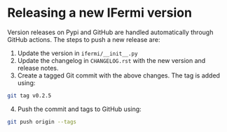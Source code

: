 # Releasing a new IFermi version

Version releases on Pypi and GitHub are handled automatically through GitHub
actions. The steps to push a new release are:
1. Update the version in `ifermi/__init__.py`
2. Update the changelog in `CHANGELOG.rst` with the new version and
   release notes.
3. Create a tagged Git commit with the above changes. The tag is added using:
```bash
git tag v0.2.5
```
4. Push the commit and tags to GitHub using:
```bash
git push origin --tags
```
